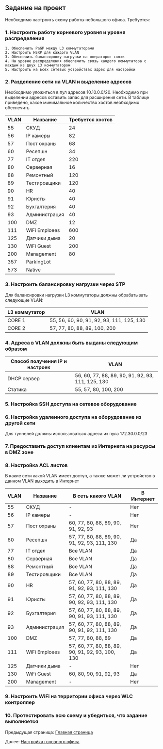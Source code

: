 ## Задание на проект

Необходимо настроить схему работы небольшого офиса. Требуется:
### 1. **Настроить работу корневого уровня и уровня распределения**

    1. Обеспечить PaGP между L3 коммутаторами 
    2. Настроить HSRP для каждого VLAN
    3. Обеспечить балансировку нагрузки на операторов связи
    4. На уровне распределения обеспечить связь каждого коммутатора с каждым из двух L3 коммутатором
    5. Настроить на всех сетевых устройствах адрес для настройки

### 2. **Разделение сети на VLAN и выделение адресов**

Необходимо уложиться в пул адресов 10.10.0.0/20. Необходимо при выделении адресов оставить запас для расширения сети. В таблице приведено, какое минимальное количество хостов необходимо обеспечить

| VLAN | Название | Требуется хостов | 
| --- | --- | --- |
| 55 | СКУД | 24 |
| 56 | IP камеры | 82 |
| 57 | Пост охраны | 68 |
| 60 | Ресепшн | 34 |
| 77 | IT отдел | 220 |
| 80 | Серверная | 16 |
| 88 | Ремонтный  | 120 |
| 89 | Тестировщики | 120 |
| 90 | HR | 40 |
| 91 | Юристы | 40 |
| 92 | Бухгалтерия | 40 |
| 93 | Администрация | 40 |
| 100 | DMZ | 12 |
| 111 | WiFi Emploees | 600 |
| 125 | Датчики дыма | 20 |
| 130 | WiFi Guest | 200 |
| 200 | Management | 80 |
| 357 | ParkingLot |  |
| 573 | Native |  |

### 3. **Настроить балансировку нагрузки через STP**

Для балансировки нагрузки L3 коммутаторы должны обрабатывать следующие VLAN:

| L3 коммутатор | VLAN |
| --- | --- |
| CORE 1 | 55, 56, 60, 90, 91, 92, 93, 111, 125, 130 |
| CORE 2 | 57, 77, 80, 88, 89, 100, 200 |

### 4. **Адреса в VLAN должны быть выданы следующим образом**

| Способ получения IP и настроек | VLAN |
| --- | --- |
| DHCP сервер | 56, 60, 77, 88, 89, 90, 91, 92, 93, 111, 125, 130 |
| Статика | 55, 57, 80, 100, 200 |

### 5. **Настройка SSH доступа на сетевое оборудование**


### 6. **Настройка удаленного доступа на оборудование из другой сети**

Для туннелей должны использоваться адреса из пула 172.30.0.0/23

### 7. **Предоставить доступ клиентам из Интернета на ресурсы в DMZ зоне**

### 8. **Настройка ACL листов**

В какие сети какой VLAN имеет доступ, а также может ли устройство в данном VLAN выходить в Интернет

| VLAN | Название | В сеть какого VLAN | В Интернет |
| --- | --- | --- | --- |
| 55 | СКУД | - | Нет |
| 56 | IP камеры | - | Нет |
| 57 | Пост охраны | 60, 77, 80, 88, 89, 90, 91, 92, 93 | Нет |
| 60 | Ресепшн | 57, 77, 80, 88, 89, 90, 91, 92, 93, 111, 130 | Да |
| 77 | IT отдел | Все VLAN | Да |
| 80 | Серверная | Все VLAN | Да |
| 88 | Ремонтный  | Все VLAN | Да |
| 89 | Тестировщики | Все VLAN | Да |
| 90 | HR | 57, 60, 77, 80, 88, 89, 91, 92, 93, 111, 130 | Да |
| 91 | Юристы | 57, 60, 77, 80, 88, 89, 90, 92, 93, 111, 130 | Да |
| 92 | Бухгалтерия | 57, 60, 77, 80, 88, 89, 90, 91, 93, 111, 130 | Да |
| 93 | Администрация | 57, 60, 77, 80, 88, 89, 90, 91, 92, 111, 130 | Да |
| 100 | DMZ | 57, 77, 80, 88, 89 | Да |
| 111 | WiFi Emploees | 57, 60, 77, 80, 88, 89, 90, 91, 92, 93, 100, 130 | Да |
| 125 | Датчики дыма | - | Нет |
| 130 | WiFi Guest | 60, 80, 90, 91, 92, 93 | Да |
| 200 | Management | -  | Нет |


### 9.  **Настроить WiFi на территории офиса через WLC контроллер**

### 10. **Протестировать всю схему и убедиться, что задание выполняется**

Предыдущая страница: [Главная страница](../README.md)

Далее: [Настройка головного офиса](./main_office.md) 